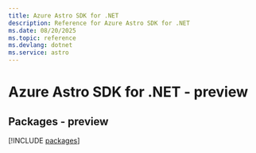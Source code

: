 ```yaml
---
title: Azure Astro SDK for .NET
description: Reference for Azure Astro SDK for .NET
ms.date: 08/20/2025
ms.topic: reference
ms.devlang: dotnet
ms.service: astro
---
```

# Azure Astro SDK for .NET - preview
## Packages - preview
[!INCLUDE [packages](astro-index.md)]